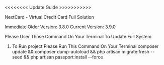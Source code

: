 <<<<<<<< Update Guide >>>>>>>>>>>

NextCard - Virtual Credit Card Full Solution

Immediate Older Version: 3.8.0
Current Version: 3.9.0



Please User Those Command On Your Terminal To Update Full System

1. To Run project Please Run This Command On Your Terminal
    composer update && composer dump-autoload  && php artisan migrate:fresh --seed && php artisan passport:install --force

